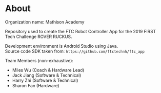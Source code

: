 # About

Organization name: Mathison Academy

Repository used to create the FTC Robot Controller App for the 2019 FIRST Tech Challenge ROVER RUCKUS.

Development environment is Android Studio using Java.<br/>
Source code SDK taken from: `https://github.com/ftctechnh/ftc_app`

Team Members (non-exhaustive):
* Miles Wu (Coach & Hardware Lead)
* Jack Jiang (Software & Technical)
* Harry Zhi (Software & Technical)
* Sharon Fan (Hardware)
